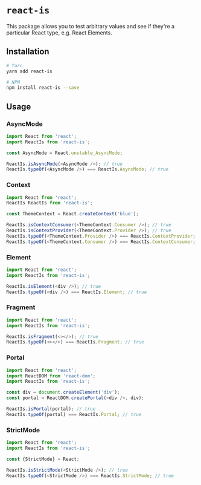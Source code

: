# `react-is`

This package allows you to test arbitrary values and see if they're a particular React type, e.g. React Elements.

## Installation
```sh
# Yarn
yarn add react-is

# NPM
npm install react-is --save
```

## Usage

### AsyncMode
```js
import React from 'react';
import ReactIs from 'react-is';

const AsyncMode = React.unstable_AsyncMode;

ReactIs.isAsyncMode(<AsyncMode />); // true
ReactIs.typeOf(<AsyncMode />) === ReactIs.AsyncMode; // true
```

### Context
```js
import React from 'react';
ReactIs ReactIs from 'react-is';

const ThemeContext = React.createContext('blue');

ReactIs.isContextConsumer(<ThemeContext.Consumer />); // true
ReactIs.isContextProvider(<ThemeContext.Provider />); // true
ReactIs.typeOf(<ThemeContext.Provider />) === ReactIs.ContextProvider; // true
ReactIs.typeOf(<ThemeContext.Consumer />) === ReactIs.ContextConsumer; // true
```

### Element
```js
import React from 'react';
import ReactIs from 'react-is';

ReactIs.isElement(<div />); // true
ReactIs.typeOf(<div />) === ReactIs.Element; // true
```

### Fragment
```js
import React from 'react';
import ReactIs from 'react-is';

ReactIs.isFragment(<></>); // true
ReactIs.typeOf(<></>) === ReactIs.Fragment; // true
```

### Portal
```js
import React from 'react';
import ReactDOM from 'react-dom';
import ReactIs from 'react-is';

const div = document.createElement('div');
const portal = ReactDOM.createPortal(<div />, div);

ReactIs.isPortal(portal); // true
ReactIs.typeOf(portal) === ReactIs.Portal; // true
```

### StrictMode
```js
import React from 'react';
import ReactIs from 'react-is';

const {StrictMode} = React;

ReactIs.isStrictMode(<StrictMode />); // true
ReactIs.typeOf(<StrictMode />) === ReactIs.StrictMode; // true
```